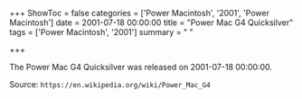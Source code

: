 +++
ShowToc = false
categories = ['Power Macintosh', '2001', 'Power Macintosh']
date = 2001-07-18 00:00:00
title = "Power Mac G4 Quicksilver"
tags = ['Power Macintosh', '2001']
summary = " "

+++

The Power Mac G4 Quicksilver was released on 2001-07-18 00:00:00.

Source: `https://en.wikipedia.org/wiki/Power_Mac_G4`


